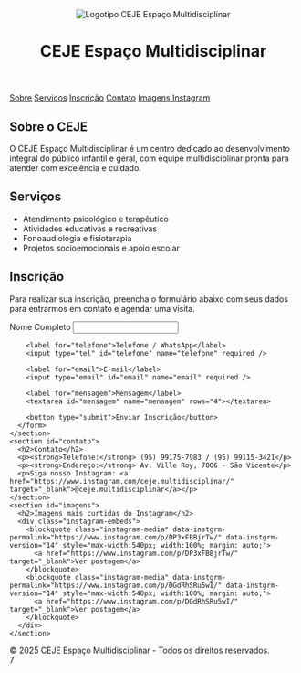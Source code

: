 <!DOCTYPE html>
<html lang="pt-br">
<head>
  <meta charset="UTF-8" />
  <meta name="viewport" content="width=device-width, initial-scale=1" />
  <title>CEJE Espaço Multidisciplinar</title>
  <link rel="stylesheet" href="styles.css" />
</head>
<body>
  <header>
    <img src="https://instagram.fplu1-1.fna.fbcdn.net/v/t51.2885-15/ceje_logo.jpg" alt="Logotipo CEJE Espaço Multidisciplinar" />
    <h1>CEJE Espaço Multidisciplinar</h1>
  </header>
  <nav>
    <a href="#sobre">Sobre</a>
    <a href="#servicos">Serviços</a>
    <a href="#inscricao">Inscrição</a>
    <a href="#contato">Contato</a>
    <a href="#imagens">Imagens Instagram</a>
  </nav>
  <main>
    <section id="sobre">
      <h2>Sobre o CEJE</h2>
      <p>O CEJE Espaço Multidisciplinar é um centro dedicado ao desenvolvimento integral do público infantil e geral, com equipe multidisciplinar pronta para atender com excelência e cuidado.</p>
    </section>
    <section id="servicos">
      <h2>Serviços</h2>
      <ul>
        <li>Atendimento psicológico e terapêutico</li>
        <li>Atividades educativas e recreativas</li>
        <li>Fonoaudiologia e fisioterapia</li>
        <li>Projetos socioemocionais e apoio escolar</li>
      </ul>
    </section>
    <section id="inscricao">
      <h2>Inscrição</h2>
      <p>Para realizar sua inscrição, preencha o formulário abaixo com seus dados para entrarmos em contato e agendar uma visita.</p>
      <form>
        <label for="nome">Nome Completo</label>
        <input type="text" id="nome" name="nome" required />
        
        <label for="telefone">Telefone / WhatsApp</label>
        <input type="tel" id="telefone" name="telefone" required />
        
        <label for="email">E-mail</label>
        <input type="email" id="email" name="email" required />
        
        <label for="mensagem">Mensagem</label>
        <textarea id="mensagem" name="mensagem" rows="4"></textarea>
        
        <button type="submit">Enviar Inscrição</button>
      </form>
    </section>
    <section id="contato">
      <h2>Contato</h2>
      <p><strong>Telefone:</strong> (95) 99175-7983 / (95) 99115-3421</p>
      <p><strong>Endereço:</strong> Av. Ville Roy, 7806 - São Vicente</p>
      <p>Siga nosso Instagram: <a href="https://www.instagram.com/ceje.multidisciplinar/" target="_blank">@ceje.multidisciplinar</a></p>
    </section>
    <section id="imagens">
      <h2>Imagens mais curtidas do Instagram</h2>
      <div class="instagram-embeds">
        <blockquote class="instagram-media" data-instgrm-permalink="https://www.instagram.com/p/DP3xFBBjrTw/" data-instgrm-version="14" style="max-width:540px; width:100%; margin: auto;">
          <a href="https://www.instagram.com/p/DP3xFBBjrTw/" target="_blank">Ver postagem</a>
        </blockquote>
        <blockquote class="instagram-media" data-instgrm-permalink="https://www.instagram.com/p/DGdRhSRu5wI/" data-instgrm-version="14" style="max-width:540px; width:100%; margin: auto;">
          <a href="https://www.instagram.com/p/DGdRhSRu5wI/" target="_blank">Ver postagem</a>
        </blockquote>
      </div>
    </section>
  </main>
  <footer>
    © 2025 CEJE Espaço Multidisciplinar - Todos os direitos reservados.
  </footer>
  <script async src="//www.instagram.com/embed.js"></script>
</body>
</html>7

